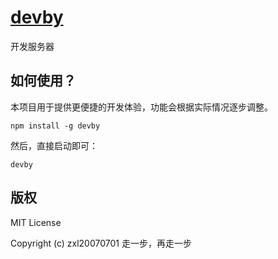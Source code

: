# [devby](https://github.com/fragement-contrib/devby)
开发服务器

## 如何使用？

本项目用于提供更便捷的开发体验，功能会根据实际情况逐步调整。

```
npm install -g devby
```

然后，直接启动即可：

```
devby
```

## 版权

MIT License

Copyright (c) zxl20070701 走一步，再走一步